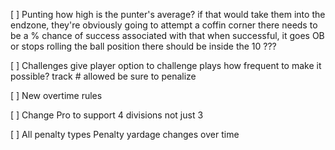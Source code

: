 [ ] Punting
how high is the punter's average?
if that would take them into the endzone, they're obviously going to attempt a coffin corner
there needs to be a % chance of success associated with that
when successful, it goes OB or stops rolling
the ball position there should be inside the 10 ???

[ ] Challenges
	give player option to challenge plays
	how frequent to make it possible?
	track # allowed 
	be sure to penalize

[ ] New overtime rules

[ ] Change Pro to support 4 divisions not just 3

[ ] All penalty types
Penalty yardage changes over time
